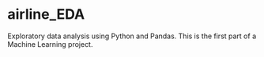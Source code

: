 # airline_EDA
Exploratory data analysis using Python and Pandas. This is the first part of a Machine Learning project.
